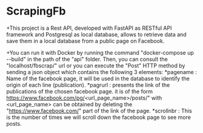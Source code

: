 # ScrapingFb
+This project is a Rest API, developed with FastAPI as RESTful API framework and Postgresql as local database, allows to retrieve data and save them in a local database from a public page on Facebook.

+You can run it with Docker by running the command "docker-compose up --build" in the path of the "api" folder.
Then, you can consult the "localhost/fbscrap/" url or you can execute the "Post" HTTP method by sending a json object which contains the following 3 elements:
*pagename : Name of the facebook page, it will be used in the database to identify the origin of each line (publication).
*pagrurl : presents the link of the publications of the chosen facebook page. it is of the form https://www.facebook.com/pg/<url_page_name>/posts/" with <url_page_name> can be obtained by deleting the "https://www.facebook.com/" part of the link of the page.
*scrollnbr : This is the number of times we will scroll down the facebook page to see more posts.
